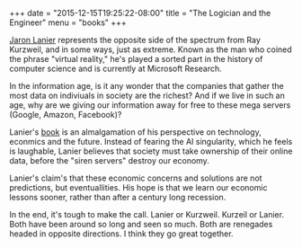 +++
date = "2015-12-15T19:25:22-08:00"
title = "The Logician and the Engineer"
menu = "books"
+++

[Jaron Lanier](http://www.jaronlanier.com/) represents the opposite side of the spectrum from Ray Kurzweil, and in some ways, just as extreme.  Known as the man who coined the phrase "virtual reality," he's played a sorted part in the history of computer science and is currently at Microsoft Research.

In the information age, is it any wonder that the companies that gather the most data on indiviuals in society are the richest?  And if we live in such an age, why are we giving our information away for free to these mega servers (Google, Amazon, Facebook)?

Lanier's [book](http://www.amazon.com/Who-Owns-Future-Jaron-Lanier/dp/1451654979) is an almalgamation of his perspective on technology, econmics and the future.  Instead of fearing the AI singularity, which he feels is laughable, Lanier believes that society must take ownership of their online data, before the "siren servers" destroy our economy.

Lanier's claim's that these economic concerns and solutions are not predictions, but eventuallities.  His hope is that we learn our economic lessons sooner, rather than after a century long recession.

In the end, it's tough to make the call.  Lanier or Kurzweil.  Kurzeil or Lanier.  Both have been around so long and seen so much.  Both are renegades headed in opposite directions.  I think they go great together.

